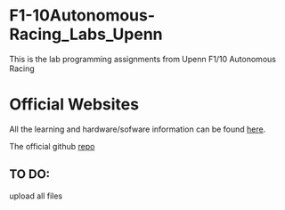 # F1-10Autonomous-Racing_Labs_Upenn
This is the lab programming assignments from Upenn F1/10 Autonomous Racing

# Official Websites

All the learning and hardware/sofware information can be found [here](https://f1tenth.readthedocs.io/en/latest/getting_started/software_setup/index.html).

The official github [repo](https://github.com/f1tenth/f110_ros)
## TO DO:

upload all files

